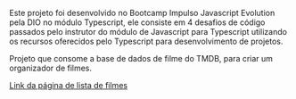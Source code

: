 Este projeto foi desenvolvido no Bootcamp Impulso Javascript Evolution pela DIO no módulo Typescript, ele consiste em 4 desafios de código passados pelo instrutor do módulo de Javascript para Typescript utilizando os recursos oferecidos pelo Typescript para desenvolvimento de projetos.



Projeto que consome a base de dados de filme do TMDB, para criar um organizador de filmes.

[Link da página de lista de filmes](https://alexferraz2.github.io/Desafio4_Typescritp_tDIO/)
